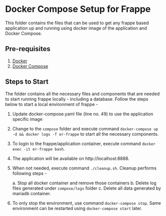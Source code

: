 # Docker Compose Setup for Frappe
This folder contains the files that can be used to get any frappe based application up and running using docker image of the application and Docker Compose.

## Pre-requisites
1. [Docker](https://docs.docker.com/install/linux/docker-ce/ubuntu/)
2. [Docker Compose](https://docs.docker.com/compose/install/)

## Steps to Start
The folder contains all the necessary files and components that are needed to start running frappe locally - including a database. Follow the steps below to start a local environment of frappe -

1. Update docker-compose.yaml file (line no. 49) to use the application specific image
2. Change to the `compose` folder and execute command `docker-compose up -d && docker logs -f er-frappe` to start all the necessary components.
3. To login to the frappe/application container, execute command `docker exec -it er-frappe bash`.
4. The application will be available on http://localhost:8888.
5. When not needed, execute command `./cleanup.sh`. Cleanup performs following steps -

    a. Stop all docker container and remove those containers
    b. Delete log files generated under `compose/logs` folder
    c. Delete all data generated by mariadb container.

6. To only stop the environment, use command `docker-compose stop`. Same environment can be restarted using `docker-compose start` later.

